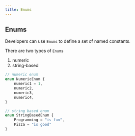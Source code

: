 ```yaml
---
title: Enums
---
```


## Enums

Developers can use `Enums` to define a set of named constants.

There are two types of `Enums`

1. numeric
1. string-based

```typescript
// numeric enum
enum NumericEnum {
    numeric1 = 1,
    numeric2,
    numeric3,
    numeric4,
}

// string based enum
enum StringBasedEnum {
    Programming = "is fun",
    Pizza = "is good"
}
```
